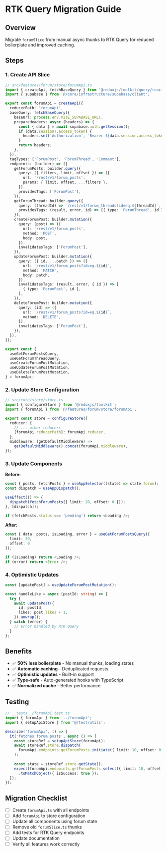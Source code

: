 # RTK Query Migration Guide

## Overview
Migrate `forumSlice` from manual async thunks to RTK Query for reduced boilerplate and improved caching.

## Steps

### 1. Create API Slice

```typescript
// src/features/forum/store/forumApi.ts
import { createApi, fetchBaseQuery } from '@reduxjs/toolkit/query/react';
import { supabase } from '@/core/infrastructure/supabase/client';

export const forumApi = createApi({
  reducerPath: 'forumApi',
  baseQuery: fetchBaseQuery({
    baseUrl: process.env.VITE_SUPABASE_URL!,
    prepareHeaders: async (headers) => {
      const { data } = await supabase.auth.getSession();
      if (data.session?.access_token) {
        headers.set('Authorization', `Bearer ${data.session.access_token}`);
      }
      return headers;
    },
  }),
  tagTypes: ['ForumPost', 'ForumThread', 'Comment'],
  endpoints: (builder) => ({
    getForumPosts: builder.query({
      query: ({ filters, limit, offset }) => ({
        url: '/rest/v1/forum_posts',
        params: { limit, offset, ...filters },
      }),
      providesTags: ['ForumPost'],
    }),
    getForumThread: builder.query({
      query: (threadId) => `/rest/v1/forum_threads?id=eq.${threadId}`,
      providesTags: (result, error, id) => [{ type: 'ForumThread', id }],
    }),
    createForumPost: builder.mutation({
      query: (post) => ({
        url: '/rest/v1/forum_posts',
        method: 'POST',
        body: post,
      }),
      invalidatesTags: ['ForumPost'],
    }),
    updateForumPost: builder.mutation({
      query: ({ id, ...patch }) => ({
        url: `/rest/v1/forum_posts?id=eq.${id}`,
        method: 'PATCH',
        body: patch,
      }),
      invalidatesTags: (result, error, { id }) => [
        { type: 'ForumPost', id },
      ],
    }),
    deleteForumPost: builder.mutation({
      query: (id) => ({
        url: `/rest/v1/forum_posts?id=eq.${id}`,
        method: 'DELETE',
      }),
      invalidatesTags: ['ForumPost'],
    }),
  }),
});

export const {
  useGetForumPostsQuery,
  useGetForumThreadQuery,
  useCreateForumPostMutation,
  useUpdateForumPostMutation,
  useDeleteForumPostMutation,
} = forumApi;
```

### 2. Update Store Configuration

```typescript
// src/core/store/store.ts
import { configureStore } from '@reduxjs/toolkit';
import { forumApi } from '@/features/forum/store/forumApi';

export const store = configureStore({
  reducer: {
    // ... other reducers
    [forumApi.reducerPath]: forumApi.reducer,
  },
  middleware: (getDefaultMiddleware) =>
    getDefaultMiddleware().concat(forumApi.middleware),
});
```

### 3. Update Components

**Before:**
```typescript
const { posts, fetchPosts } = useAppSelector((state) => state.forum);
const dispatch = useAppDispatch();

useEffect(() => {
  dispatch(fetchForumPosts({ limit: 20, offset: 0 }));
}, [dispatch]);

if (fetchPosts.status === 'pending') return <Loading />;
```

**After:**
```typescript
const { data: posts, isLoading, error } = useGetForumPostsQuery({ 
  limit: 20, 
  offset: 0 
});

if (isLoading) return <Loading />;
if (error) return <Error />;
```

### 4. Optimistic Updates

```typescript
const [updatePost] = useUpdateForumPostMutation();

const handleLike = async (postId: string) => {
  try {
    await updatePost({
      id: postId,
      likes: post.likes + 1,
    }).unwrap();
  } catch (error) {
    // Error handled by RTK Query
  }
};
```

## Benefits

- ✅ **50% less boilerplate** - No manual thunks, loading states
- ✅ **Automatic caching** - Deduplicated requests
- ✅ **Optimistic updates** - Built-in support
- ✅ **Type-safe** - Auto-generated hooks with TypeScript
- ✅ **Normalized cache** - Better performance

## Testing

```typescript
// __tests__/forumApi.test.ts
import { forumApi } from '../forumApi';
import { setupApiStore } from '@/test/utils';

describe('forumApi', () => {
  it('fetches forum posts', async () => {
    const storeRef = setupApiStore(forumApi);
    await storeRef.store.dispatch(
      forumApi.endpoints.getForumPosts.initiate({ limit: 10, offset: 0 })
    );
    
    const state = storeRef.store.getState();
    expect(forumApi.endpoints.getForumPosts.select({ limit: 10, offset: 0 })(state))
      .toMatchObject({ isSuccess: true });
  });
});
```

## Migration Checklist

- [ ] Create `forumApi.ts` with all endpoints
- [ ] Add `forumApi` to store configuration
- [ ] Update all components using forum state
- [ ] Remove old `forumSlice.ts` thunks
- [ ] Add tests for RTK Query endpoints
- [ ] Update documentation
- [ ] Verify all features work correctly
